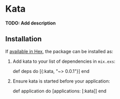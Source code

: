 # Kata

**TODO: Add description**

## Installation

If [available in Hex](https://hex.pm/docs/publish), the package can be installed as:

  1. Add kata to your list of dependencies in `mix.exs`:

        def deps do
          [{:kata, "~> 0.0.1"}]
        end

  2. Ensure kata is started before your application:

        def application do
          [applications: [:kata]]
        end
